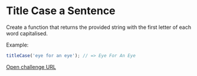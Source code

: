# Title Case a Sentence

Create a function that returns the provided string with the first letter of each word capitalised.

Example:

```javascript
titleCase('eye for an eye'); // => Eye For An Eye
```

[Open challenge URL](https://www.freecodecamp.com/challenges/title-case-a-sentence)
